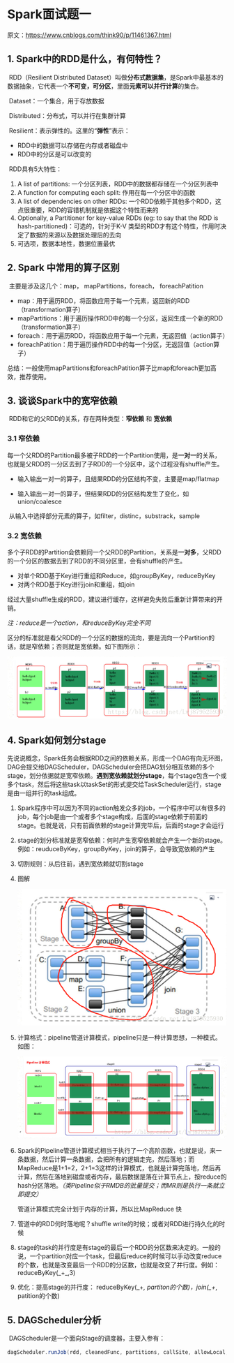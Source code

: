 # Spark面试题一

原文：https://www.cnblogs.com/think90/p/11461367.html



## 1. Spark中的RDD是什么，有何特性？

​        RDD（Resilient Distributed Dataset）叫做**分布式数据集**，是Spark中最基本的数据抽象，它代表一个**不可变，可分区**，里面**元素可以并行计算**的集合。

​        Dataset：一个集合，用于存放数据

​        Distributed：分布式，可以并行在集群计算

​        Resilient：表示弹性的。这里的“**弹性**”表示：

* RDD中的数据可以存储在内存或者磁盘中
* RDD中的分区是可以改变的

​        RDD具有5大特性：

1. A list of partitions: 一个分区列表，RDD中的数据都存储在一个分区列表中
2. A function for computing each split: 作用在每一个分区中的函数
3. A list of dependencies on other RDDs: 一个RDD依赖于其他多个RDD，这点很重要，RDD的容错机制就是依据这个特性而来的
4. Optionally, a Partitioner for key-value RDDs (eg: to say that the RDD is hash-partitioned)：可选的，针对于K-V 类型的RDD才有这个特性，作用时决定了数据的来源以及数据处理后的去向
5. 可选项，数据本地性，数据位置最优

## 2. Spark 中常用的算子区别

​        主要是涉及这几个：map， mapPartitions，foreach， foreachPatition

* map：用于遍历RDD，将函数应用于每一个元素，返回新的RDD（transformation算子）
* mapPartitions：用于遍历操作RDD中的每一个分区，返回生成一个新的RDD（transformation算子）
* foreach：用于遍历RDD，将函数应用于每一个元素，无返回值（action算子）
* foreachPatition：用于遍历操作RDD中的每一个分区，无返回值（action算子）

​        总结：一般使用mapPartitions和foreachPatition算子比map和foreach更加高效，推荐使用。

## 3. 谈谈Spark中的宽窄依赖

​        RDD和它的父RDD的关系，存在两种类型：**窄依赖** 和 **宽依赖**

### 3.1 窄依赖

​        每一个父RDD的Partition最多被子RDD的一个Partition使用，是**一对一**的关系，也就是父RDD的一分区去到了子RDD的一个分区中，这个过程没有shuffle产生。

* 输入输出一对一的算子，且结果RDD的分区结构不变，主要是map/flatmap

* 输入输出一对一的算子，但结果RDD的分区结构发生了变化，如union/coalesce

​        从输入中选择部分元素的算子，如filter，distinc，substrack，sample

### 3.2 宽依赖

​        多个子RDD的Partition会依赖同一个父RDD的Partition，关系是**一对多**，父RDD的一个分区的数据去到了RDD的不同分区里，会有shuffle的产生。

* 对单个RDD基于Key进行重组和Reduce，如groupByKey，reduceByKey
* 对两个RDD基于Key进行join和重组，如join

​        经过大量shuffle生成的RDD，建议进行缓存，这样避免失败后重新计算带来的开销。

*注：reduce是一个action，和reduceByKey完全不同*



​        区分的标准就是看父RDD的一个分区的数据的流向，要是流向一个Partition的话，就是窄依赖；否则就是宽依赖。如下图所示：

![1](./images/interview01/1.png)

## 4. Spark如何划分stage

​        先说说概念，Spark任务会根据RDD之间的依赖关系，形成一个DAG有向无环图，DAG会提交给DAGScheduler，DAGScheduler会把DAG划分相互依赖的多个stage，划分依据就是宽窄依赖。**遇到宽依赖就划分stage**，每个stage包含一个或多个task，然后将这些task以taskSet的形式提交给TaskScheduler运行，stage是由一组并行的task组成。

1. Spark程序中可以因为不同的action触发众多的job，一个程序中可以有很多的job，每个job是由一个或者多个stage构成，后面的stage依赖于前面的stage。也就是说，只有前面依赖的stage计算完毕后，后面的stage才会运行

2. stage的划分标准就是宽窄依赖：何时产生宽窄依赖就会产生一个新的stage。例如：reuduceByKey，groupByKey，join的算子，会导致宽依赖的产生

3. 切割规则：从后往前，遇到宽依赖就切割stage

4. 图解

   ![2](./images/interview01/2.png)

5. 计算格式：pipeline管道计算模式，pipeline只是一种计算思想，一种模式。如图：

   ![3](./images/interview01/3.png)

6. Spark的Pipeline管道计算模式相当于执行了一个高阶函数，也就是说，来一条数据，然后计算一条数据，会把所有的逻辑走完，然后落地；而MapReduce是1+1=2，2+1=3这样的计算模式，也就是计算完落地，然后再计算，然后在落地到磁盘或者内存，最后数据是落在计算节点上，按reduce的hash分区落地。*（类Pipeline似于RMDB的批量提交；而MR则是执行一条就立即提交）*

   管道计算模式完全计划于内存的计算，所以比MapReduce 快

7. 管道中的RDD何时落地呢？shuffle write的时候；或者对RDD进行持久化的时候

8. stage的task的并行度是有stage的最后一个RDD的分区数来决定的。一般的说，一个partition对应一个task，但最后reduce的时候可以手动改变reduce的个数，也就是改变最后一个RDD的分区数，也就是改变了并行度。例如：reduceByKey(\_+_,3)

9. 优化：提高stage的并行度： reduceByKey(\_+_, partiton的个数)，join(\_+_, patition的个数)

## 5. DAGScheduler分析

​        DAGScheduler是一个面向Stage的调度器，主要入参有：

```java
dagScheduler.runJob(rdd, cleanedFunc, partitions, callSite, allowLocal, resultHandler, localProperties.git)
```

